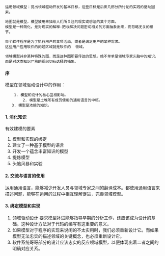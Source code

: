 ```
运用领域模型：提出领域驱动开发的基本目标，这些目标是后面几部分所讨论的实践的驱动因素。
```

```
地图就是模型，模型被用来描绘人们所关注的现实或想法的某个方面。
模型是一种简化，是对现实的解释-把与解决问题密切相关的方面抽象出来，而忽略无关的细节。

每个软件程序是为了执行用户的某项活动，或者是满足用户的某种需求。
这些用户应用软件的问题区域就是软件的  领域。

领域模型并非某种特殊的图，而是这种图所要传达的思想。绝不单单是领域专家头脑中的知识，而是对这类知识严格的组织切有选择的抽象。
```

#### 序

模型在领域驱动设计中的作用： 

       	1. 模型和设计的核心互相影响。
        	2. 模型是土堆所有成员使用的通用语言的中枢。
       3. 模型是浓缩的知识。



#### 1. 消化知识

有效建模的要素
1. 模型和实现的绑定
2. 建立了一种基于模型的语言
3. 开发一个蕴含丰富知识的模型
4. 提炼模型
5. 头脑风暴和实验

#### 2. 交流与语言的使用

​	运用通用语言，能够减少开发人员与领域专家之间的翻译成本。都使用通用语言来描述问题，能够在运用的过程中相互理解促进，完善领域模型。

#### 3. 绑定模型和实现

1. 领域驱动设计  要求模型补进能够指导早期的分析工作，还应该成为设计的基础。这种设计方法对于代码的编写有这重要的意义。
2. 如果模型对于程序的实现来说闲的不太实用时，我们必须重新设计它。而如果模型无法忠实的描述领域的关键概念，也必须重新设计它。
3. 软件系统哥哥部分的设计应该忠实的反应领域模型，以便体现出着二者之间的明确对应关系。  
